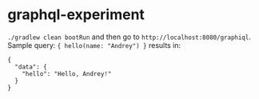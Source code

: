 # graphql-experiment

`./gradlew clean bootRun` and then go to `http://localhost:8080/graphiql`. Sample query: `{ hello(name: "Andrey") }` results in:

```
{
  "data": {
    "hello": "Hello, Andrey!"
  }
}
```
